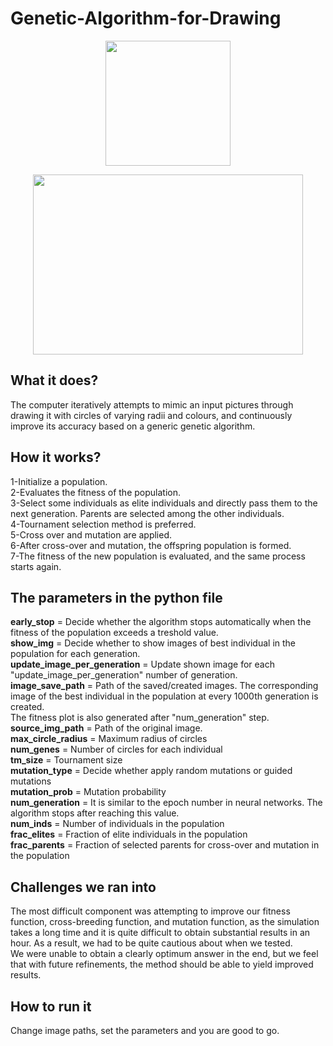 # Genetic-Algorithm-for-Drawing

<p align="center">
  <img 
    width="200"
    height="200"
    src="https://user-images.githubusercontent.com/87468948/169909057-f7b19021-7323-43b2-bab8-7c7ee6ffd5ee.png"
  >
</p>

<p align="center">
  <img 
    width="432"
    height="288"
    src="https://user-images.githubusercontent.com/87468948/169909083-a2ac7050-d9e4-4798-b4fa-f30e07b32cc5.png"
  >
</p>



## What it does?  

The computer iteratively attempts to mimic an input pictures through drawing it with circles of varying radii and colours, and continuously improve its accuracy based on a generic genetic algorithm.  

## How it works?  

1-Initialize a population.  
2-Evaluates the fitness of the population.  
3-Select some individuals as elite individuals and directly pass them to the next generation. Parents are selected among the other individuals.  
4-Tournament selection method is preferred.  
5-Cross over and mutation are applied.  
6-After cross-over and mutation, the offspring population is formed.  
7-The fitness of the new population is evaluated, and the same process starts again.  

## The parameters in the python file  

**early_stop** = Decide whether the algorithm stops automatically when the fitness of the population exceeds a treshold value.  
**show_img** = Decide whether to show images of best individual in the population for each generation.  
**update_image_per_generation** = Update shown image for each "update_image_per_generation" number of generation.  
**image_save_path** = Path of the saved/created images. The corresponding image of the best individual in the population at every 1000th generation is created.  
The fitness plot is also generated after "num_generation" step.
**source_img_path** = Path of the original image.  
**max_circle_radius** = Maximum radius of circles  
**num_genes** = Number of circles for each individual  
**tm_size** = Tournament size  
**mutation_type** = Decide whether apply random mutations or guided mutations  
**mutation_prob** = Mutation probability  
**num_generation** = It is similar to the epoch number in neural networks. The algorithm stops after reaching this value.  
**num_inds** = Number of individuals in the population  
**frac_elites** = Fraction of elite individuals in the population  
**frac_parents** = Fraction of selected parents for cross-over and mutation in the population  

## Challenges we ran into  

The most difficult component was attempting to improve our fitness function, cross-breeding function, and mutation function, as the simulation takes a long time and it is quite difficult to obtain substantial results in an hour. As a result, we had to be quite cautious about when we tested.  
We were unable to obtain a clearly optimum answer in the end, but we feel that with future refinements, the method should be able to yield improved results.  

## How to run it  

Change image paths, set the parameters and you are good to go.  
